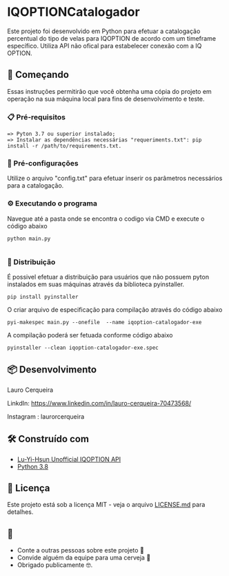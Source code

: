 # IQOPTIONCatalogador

Este projeto foi desenvolvido em Python para efetuar a catalogação percentual do tipo de velas para IQOPTION de acordo com um timeframe específico. Utiliza API não ofical para estabelecer conexão com a IQ OPTION.

## 🚀 Começando

Essas instruções permitirão que você obtenha uma cópia do projeto em operação na sua máquina local para fins de desenvolvimento e teste.

### 📋 Pré-requisitos

```
=> Pyton 3.7 ou superior instalado;
=> Instalar as dependências necessárias "requeriments.txt": pip install -r /path/to/requirements.txt.
```

### 🔧 Pré-configurações

Utilize o arquivo "config.txt" para efetuar inserir os parâmetros necessários para a catalogação.

### ⚙️ Executando o programa

Navegue até a pasta onde se encontra o codigo via CMD e execute o código abaixo 

```
python main.py
 
```

### 📨 Distribuição

É possivel efetuar a distribuição para usuários que não possuem pyton instalados em suas máquinas através da biblioteca pyinstaller. 

```
pip install pyinstaller 

```

O criar arquivo de especificação para compilação através do código abaixo 

```
pyi-makespec main.py --onefile  --name iqoption-catalogador-exe

```

A compilação poderá ser fetuada conforme código abaixo

```
pyinstaller --clean iqoption-catalogador-exe.spec

```

## 📦 Desenvolvimento

Lauro Cerqueira

LinkdIn: https://www.linkedin.com/in/lauro-cerqueira-70473568/

Instagram : laurorcerqueira

## 🛠️ Construído com

* [Lu-Yi-Hsun Unofficial IQOPTION API](https://github.com/Lu-Yi-Hsun/iqoptionapi)
* [Python 3.8](https://www.python.org/downloads/release/python-380/)

## 📄 Licença

Este projeto está sob a licença MIT - veja o arquivo [LICENSE.md](https://github.com/usuario/projeto/licenca) para detalhes.

## 🎁 

* Conte a outras pessoas sobre este projeto 📢
* Convide alguém da equipe para uma cerveja 🍺 
* Obrigado publicamente 🤓.


